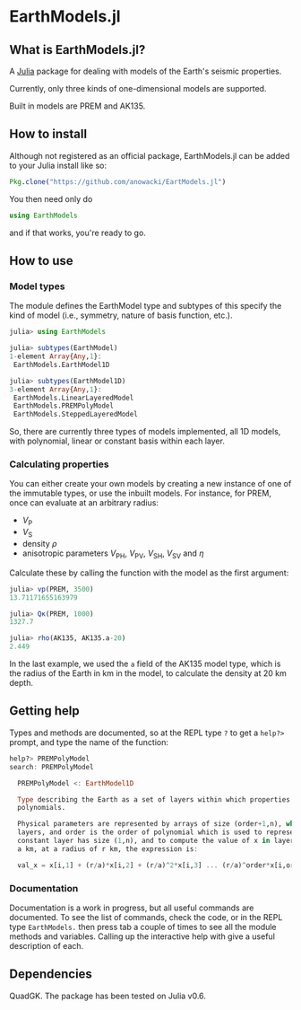 # EarthModels.jl

## What is EarthModels.jl?
A [Julia](http://julialang.org) package for dealing with models of the Earth's
seismic properties.

Currently, only three kinds of one-dimensional models are supported.

Built in models are PREM and AK135.


## How to install
Although not registered as an official package, EarthModels.jl can be added to your
Julia install like so:

```julia
Pkg.clone("https://github.com/anowacki/EartModels.jl")
```

You then need only do

```julia
using EarthModels
```

and if that works, you're ready to go.


## How to use
### Model types
The module defines the EarthModel type and subtypes of this specify the kind of
model (i.e., symmetry, nature of basis function, etc.).

```julia
julia> using EarthModels

julia> subtypes(EarthModel)
1-element Array{Any,1}:
 EarthModels.EarthModel1D

julia> subtypes(EarthModel1D)
3-element Array{Any,1}:
 EarthModels.LinearLayeredModel 
 EarthModels.PREMPolyModel      
 EarthModels.SteppedLayeredModel
```

So, there are currently three types of models implemented, all 1D models, with
polynomial, linear or constant basis within each layer.

### Calculating properties

You can either create your own models by creating a new instance of one of the
immutable types, or use the inbuilt models.  For instance, for PREM, once can
evaluate at an arbitrary radius:

* *V*<sub>P</sub>
* *V*<sub>S</sub>
* density *&rho;*
* anisotropic parameters *V*<sub>PH</sub>, *V*<sub>PV</sub>, *V*<sub>SH</sub>,
  *V*<sub>SV</sub> and *&eta;*
  
Calculate these by calling the function with the model as the first argument:

```julia
julia> vp(PREM, 3500)
13.71171655163979

julia> Qκ(PREM, 1000)
1327.7

julia> rho(AK135, AK135.a-20)
2.449
```

In the last example, we used the `a` field of the AK135 model type, which is the
radius of the Earth in km in the model, to calculate the density at 20 km depth.


## Getting help
Types and methods are documented, so at the REPL type `?` to get a `help?>`
prompt, and type the name of the function:

```julia
help?> PREMPolyModel
search: PREMPolyModel

  PREMPolyModel <: EarthModel1D

  Type describing the Earth as a set of layers within which properties vary according to a set of
  polynomials.

  Physical parameters are represented by arrays of size (order+1,n), where n is the number of
  layers, and order is the order of polynomial which is used to represent the parameter. Hence a
  constant layer has size (1,n), and to compute the value of x in layer i, for an Earth radius of
  a km, at a radius of r km, the expression is:

  val_x = x[i,1] + (r/a)*x[i,2] + (r/a)^2*x[i,3] ... (r/a)^order*x[i,order+1]

```

### Documentation
Documentation is a work in progress, but all useful commands are documented.
To see the list of commands, check the code, or in the REPL type `EarthModels.` then
press tab a couple of times to see all the module methods and variables.
Calling up the interactive help with give a useful description of each.


## Dependencies
QuadGK.  The package has been tested on Julia v0.6.

